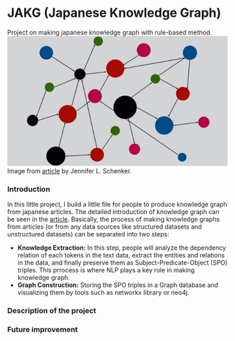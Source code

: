 # JAKG (Japanese Knowledge Graph)
Project on making japanese knowledge graph with rule-based method.
<img src="https://raw.githubusercontent.com/blaze7451/JAKG/main/Image/image002.png"  width="100%" height="50%">
Image from [article](https://theinnovator.news/the-business-case-for-knowledge-graphs/) by Jennifer L. Schenker.
### Introduction
In this little project, I build a little file for people to produce knowledge graph from japanese articles. The detailed introduction of knowledge graph can be seen in the [article](https://medium.com/analytics-vidhya/a-knowledge-graph-implementation-tutorial-for-beginners-3c53e8802377). Basically, the process of making knowledge graphs from articles (or from any data sources like structured datasets and unstructured datasets) can be separated into two steps:
* **Knowledge Extraction:** In this step, people will analyze the dependency relation of each tokens in the text data, extract the entities and relations in the data, and finally preserve them as Subject-Predicate-Object (SPO) triples. This prrocess is where NLP plays a key role in making knowledge graph.
* **Graph Construction:** Storing the SPO triples in a Graph database and visualizing them by tools such as networkx library or neo4j.

### Description of the project


### Future improvement
